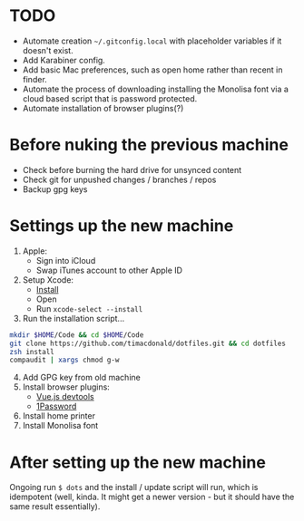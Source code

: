 # TODO

- Automate creation `~/.gitconfig.local` with placeholder variables if it doesn't exist.
- Add Karabiner config.
- Add basic Mac preferences, such as open home rather than recent in finder.
- Automate the process of downloading installing the Monolisa font via a cloud based script that is password protected.
- Automate installation of browser plugins(?)

# Before nuking the previous machine

- Check before burning the hard drive for unsynced content
- Check git for unpushed changes / branches / repos
- Backup gpg keys

# Settings up the new machine

1. Apple:
   - Sign into iCloud
   - Swap iTunes account to other Apple ID
2. Setup Xcode:
   - [Install](https://apps.apple.com/au/app/xcode/id497799835?mt=12)
   - Open 
   - Run `xcode-select --install`
3. Run the installation script...
```sh
mkdir $HOME/Code && cd $HOME/Code
git clone https://github.com/timacdonald/dotfiles.git && cd dotfiles
zsh install
compaudit | xargs chmod g-w
```
4. Add GPG key from old machine
5. Install browser plugins:
   - [Vue.js devtools](https://addons.mozilla.org/en-US/firefox/addon/vue-js-devtools/)
   - [1Password](https://1password.com/browsers/firefox/)
6. Install home printer
7. Install Monolisa font

# After setting up the new machine

Ongoing run `$ dots` and the install / update script will run, which is idempotent (well, kinda. It might get a newer version - but it should have the same result essentially).
